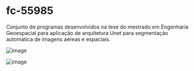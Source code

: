 # fc-55985
Conjunto de programas desenvolvidos na tese do mestrado em Engenharia Geoespacial para aplicação de arquitetura Unet para segmentação automática de imagens aéreas e espaciais.


![image](https://user-images.githubusercontent.com/110188794/188472163-bfe7ee11-66d7-461c-b181-1baa84642037.png)


![image](https://user-images.githubusercontent.com/110188794/188472109-c06173a3-abb3-46af-9d2e-c01c6ab8ed03.png)
